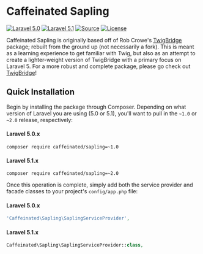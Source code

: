 Caffeinated Sapling
===================
[![Laravel 5.0](https://img.shields.io/badge/Laravel-5.0-orange.svg?style=flat-square)](http://laravel.com)
[![Laravel 5.1](https://img.shields.io/badge/Laravel-5.1-orange.svg?style=flat-square)](http://laravel.com)
[![Source](http://img.shields.io/badge/source-caffeinated/sapling-blue.svg?style=flat-square)](https://github.com/caffeinated/sapling)
[![License](http://img.shields.io/badge/license-MIT-brightgreen.svg?style=flat-square)](https://tldrlegal.com/license/mit-license)

Caffeinated Sapling is originally based off of Rob Crowe's [TwigBridge](https://github.com/rcrowe/TwigBridge) package; rebuilt from the ground up (not necessarily a fork). This is meant as a learning experience to get familiar with Twig, but also as an attempt to create a lighter-weight version of TwigBridge with a primary focus on Laravel 5. For a more robust and complete package, please go check out [TwigBridge](https://github.com/rcrowe/TwigBridge)!

Quick Installation
------------------
Begin by installing the package through Composer. Depending on what version of Laravel you are using (5.0 or 5.1), you'll want to pull in the `~1.0` or `~2.0` release, respectively:

#### Laravel 5.0.x
```
composer require caffeinated/sapling=~1.0
```

#### Laravel 5.1.x
```
composer require caffeinated/sapling=~2.0
```

Once this operation is complete, simply add both the service provider and facade classes to your project's `config/app.php` file:

#### Laravel 5.0.x
```php
'Caffeinated\Sapling\SaplingServiceProvider',
```

#### Laravel 5.1.x
```php
Caffeinated\Sapling\SaplingServiceProvider::class,
```
